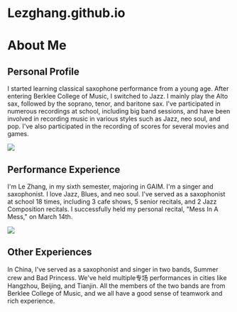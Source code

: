 # Lezghang.github.io

<!DOCTYPE html>
<html lang="en">

<head>
    <meta charset="UTF-8">
    <meta name="viewport" content="width=device-width, initial-scale=1.0">
    <link href="https://cdnjs.cloudflare.com/ajax/libs/font-awesome/6.7.2/css/all.min.css" rel="stylesheet">
    <title>Personal Introduction</title>
</head>

<body class="bg-gray-100 text-gray-800 font-sans">
    <div class="container mx-auto p-8">
        <h1 class="text-3xl font-bold mb-6">About Me</h1>
        <div class="bg-white p-6 rounded-md shadow-md mb-8">
            <h2 class="text-xl font-bold mb-4">Personal Profile</h2>
            <p>I started learning classical saxophone performance from a young age. After entering Berklee College of Music, I switched to Jazz. I mainly play the Alto sax, followed by the soprano, tenor, and baritone sax. I've participated in numerous recordings at school, including big band sessions, and have been involved in recording music in various styles such as Jazz, neo soul, and pop. I've also participated in the recording of scores for several movies and games.</p>
            <img src="https://img.picui.cn/free/2025/04/17/68011f888319d.jpg">
        </div>
        <div class="bg-white p-6 rounded-md shadow-md mb-8">
            <h2 class="text-xl font-bold mb-4">Performance Experience</h2>
            <p>I'm Le Zhang, in my sixth semester, majoring in GAIM. I'm a singer and saxophonist. I love Jazz, Blues, and neo soul. I've served as a saxophonist at school 18 times, including 3 cafe shows, 5 senior recitals, and 2 Jazz Composition recitals. I successfully held my personal recital, "Mess In A Mess," on March 14th.</p>
            <img src="https://img.picui.cn/free/2025/04/17/68011f887e945.jpg">
        </div>
        <div class="bg-white p-6 rounded-md shadow-md">
            <h2 class="text-xl font-bold mb-4">Other Experiences</h2>
            <p>In China, I've served as a saxophonist and singer in two bands, Summer crew and Bad Princess. We've held multiple专场 performances in cities like Hangzhou, Beijing, and Tianjin. All the members of the two bands are from Berklee College of Music, and we all have a good sense of teamwork and rich experience.</p>
        </div>
    </div>
</body>

</html>
    

